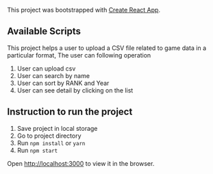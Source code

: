This project was bootstrapped with [Create React App](https://github.com/facebook/create-react-app).

## Available Scripts

This project helps a user to upload a CSV file related to game data in a particular format,
The user can  following operation

 1. User can upload csv
 2. User can search by name
 3. User can sort by RANK and Year
 4. User can see detail by clicking on the list
          
## Instruction to run the project

  1. Save project in local storage
  2. Go to project directory
  3. Run `npm install` or `yarn`
  4. Run `npm start`
          

Open [http://localhost:3000](http://localhost:3000) to view it in the browser.


